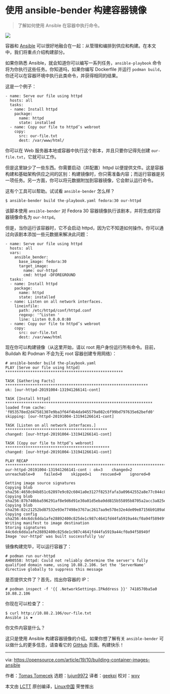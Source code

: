 [#]: collector: (lujun9972)
[#]: translator: (geekpi)
[#]: reviewer: (wxy)
[#]: publisher: (wxy)
[#]: url: (https://linux.cn/article-11518-1.html)
[#]: subject: (Building container images with the ansible-bender tool)
[#]: via: (https://opensource.com/article/19/10/building-container-images-ansible)
[#]: author: (Tomas Tomecek https://opensource.com/users/tomastomecek)

使用 ansible-bender 构建容器镜像
======

> 了解如何使用 Ansible 在容器中执行命令。

![](https://img.linux.net.cn/data/attachment/album/201910/30/090738vzbifzfpa6qz9bij.jpg)

容器和 [Ansible][2] 可以很好地融合在一起：从管理和编排到供应和构建。在本文中，我们将重点介绍构建部分。

如果你熟悉 Ansible，就会知道你可以编写一系列任务，`ansible-playbook` 命令将为你执行这些任务。你知道吗，如果你编写 Dockerfile 并运行 `podman build`，你还可以在容器环境中执行此类命令，并获得相同​​的结果。

这是一个例子：

```
- name: Serve our file using httpd
  hosts: all
  tasks:
  - name: Install httpd
    package:
      name: httpd
      state: installed
  - name: Copy our file to httpd’s webroot
    copy:
      src: our-file.txt
      dest: /var/www/html/
```

你可以在 Web 服务器本地或容器中执行这个剧本，并且只要你记得先创建 `our-file.txt`，它就可以工作。

但是这里缺少了一些东西。你需要启动（并配置）httpd 以便提供文件。这是容器构建和基础架构供应之间的区别：构建镜像时，你只需准备内容；而运行容器是另一项任务。另一方面，你可以将元数据附加到容器镜像，它会默认运行命令。

这有个工具可以帮助。试试看 `ansible-bender` 怎么样？

```
$ ansible-bender build the-playbook.yaml fedora:30 our-httpd
```

该脚本使用 `ansible-bender` 对 Fedora 30 容器镜像执行该剧本，并将生成的容器镜像命名为 `our-httpd`。

但是，当你运行该容器时，它不会启动 httpd，因为它不知道如何操作。你可以通过向该剧本添加一些元数据来解决此问题：

```
- name: Serve our file using httpd
  hosts: all
  vars:
    ansible_bender:
      base_image: fedora:30
      target_image:
        name: our-httpd
        cmd: httpd -DFOREGROUND
  tasks:
  - name: Install httpd
    package:
      name: httpd
      state: installed
  - name: Listen on all network interfaces.
    lineinfile:    
      path: /etc/httpd/conf/httpd.conf  
      regexp: '^Listen '
      line: Listen 0.0.0.0:80  
  - name: Copy our file to httpd’s webroot
    copy:
      src: our-file.txt
      dest: /var/www/html
```

现在你可以构建镜像（从这里开始，请以 root 用户身份运行所有命令。目前，Buildah 和 Podman 不会为无 root 容器创建专用网络）：

```
# ansible-bender build the-playbook.yaml
PLAY [Serve our file using httpd] ****************************************************
                                                                                                                                                                             
TASK [Gathering Facts] ***************************************************************    
ok: [our-httpd-20191004-131941266141-cont]

TASK [Install httpd] *****************************************************************
loaded from cache: 'f053578ed2d47581307e9ba3f64f4b4da945579a082c6f99bd797635e62befd0'
skipping: [our-httpd-20191004-131941266141-cont]

TASK [Listen on all network interfaces.] *********************************************
changed: [our-httpd-20191004-131941266141-cont]

TASK [Copy our file to httpd’s webroot] **********************************************
changed: [our-httpd-20191004-131941266141-cont]

PLAY RECAP ***************************************************************************
our-httpd-20191004-131941266141-cont : ok=3    changed=2    unreachable=0    failed=0    skipped=1    rescued=0    ignored=0

Getting image source signatures
Copying blob sha256:4650c04b851c62897e9c02c6041a0e3127f8253fafa3a09642552a8e77c044c8
Copying blob sha256:87b740bba596291af8e9d6d91e30a01d5eba9dd815b55895b8705a2acc3a825e
Copying blob sha256:82c21252bd87532e93e77498e3767ac2617aa9e578e32e4de09e87156b9189a0
Copying config sha256:44c6dc6dda1afe28892400c825de1c987c4641fd44fa5919a44cf0a94f58949f
Writing manifest to image destination
Storing signatures
44c6dc6dda1afe28892400c825de1c987c4641fd44fa5919a44cf0a94f58949f
Image 'our-httpd' was built successfully \o/
```

镜像构建完毕，可以运行容器了：

```
# podman run our-httpd
AH00558: httpd: Could not reliably determine the server's fully qualified domain name, using 10.88.2.106. Set the 'ServerName' directive globally to suppress this message
```

是否提供文件了？首先，找出你容器的 IP：

```
# podman inspect -f '{{ .NetworkSettings.IPAddress }}' 7418570ba5a0
10.88.2.106
```

你现在可以检查了：

```
$ curl http://10.88.2.106/our-file.txt
Ansible is ❤
```

你文件内容是什么？

这只是使用 Ansible 构建容器镜像的介绍。如果你想了解有关 `ansible-bender` 可以做什么的更多信息，请查看它的 [GitHub][3] 页面。构建快乐！

--------------------------------------------------------------------------------

via: https://opensource.com/article/19/10/building-container-images-ansible

作者：[Tomas Tomecek][a]
选题：[lujun9972][b]
译者：[geekpi](https://github.com/geekpi)
校对：[wxy](https://github.com/wxy)

本文由 [LCTT](https://github.com/LCTT/TranslateProject) 原创编译，[Linux中国](https://linux.cn/) 荣誉推出

[a]: https://opensource.com/users/tomastomecek
[b]: https://github.com/lujun9972
[1]: https://opensource.com/sites/default/files/styles/image-full-size/public/lead-images/blocks_building.png?itok=eMOT-ire (Blocks for building)
[2]: https://www.ansible.com/
[3]: https://github.com/ansible-community/ansible-bender
